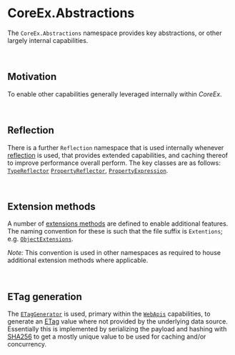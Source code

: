 ﻿# CoreEx.Abstractions

The `CoreEx.Abstractions` namespace provides key abstractions, or other largely internal capabilities.

<br/>

## Motivation

To enable other capabilities generally leveraged internally within _CoreEx_.

<br/>

## Reflection

There is a further `Reflection` namespace that is used internally whenever [reflection](https://learn.microsoft.com/en-us/dotnet/framework/reflection-and-codedom/reflection) is used, that provides extended capabilities, and caching thereof to improve performance overall perform. The key classes are as follows: [`TypeReflector`](./Reflection/TypeReflector.cs) [`PropertyReflector`](./Reflection/PropertyReflector.cs), [`PropertyExpression`](./Reflection/PropertyExpression.cs). 

<br/>

## Extension methods

A number of [extensions methods](https://learn.microsoft.com/en-us/dotnet/csharp/programming-guide/classes-and-structs/extension-methods) are defined to enable additional features. The naming convention for these is such that the file suffix is `Extentions`; e.g. [`ObjectExtensions`](./ObjectExtensions.cs). 

_Note:_ This convention is used in other namespaces as required to house additional extension methods where applicable.

<br/>

## ETag generation

The [`ETagGenerator`](./ETagGenerator.cs) is used, primary within the [`WebApis`](../WebApis/README.md) capabilities, to generate an [ETag](https://en.wikipedia.org/wiki/HTTP_ETag) value where not provided by the underlying data source. Essentially this is implemented by serializing the payload and hashing with [SHA256]() to get a mostly unique value to be used for caching and/or concurrency.